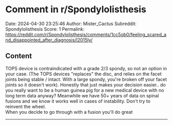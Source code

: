 # Comment in r/Spondylolisthesis

Date: 2024-04-30 23:25:46
Author: Mister_Cactus
Subreddit: Spondylolisthesis
Score: 1
Permalink: https://reddit.com/r/Spondylolisthesis/comments/1cc5ob0/feeling_scared_and_disappointed_after_diagnosis/l2015ly/

## Content

TOPS device is contraindicated with a grade 2/3 spondy, so not an option in your case. (The TOPS devices "replaces" the disc, and relies on the facet joints being stable / intact. With a large spondy, you're broken off your facet joints so it doesn't work). Honestly that just makes your decision easier.. do you really want to be a human guinea pig for a new medical device with no long term data anyway? Meanwhile we have 50+ years of data on spinal fusions and we know it works well in cases of instability. Don't try to reinvent the wheel.  
When you decide to go through with a fusion you'll do great

---
